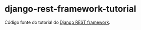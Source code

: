 # django-rest-framework-tutorial
Código fonte do tutorial do [Django REST framework](http://www.django-rest-framework.org/tutorial/1-serialization).
